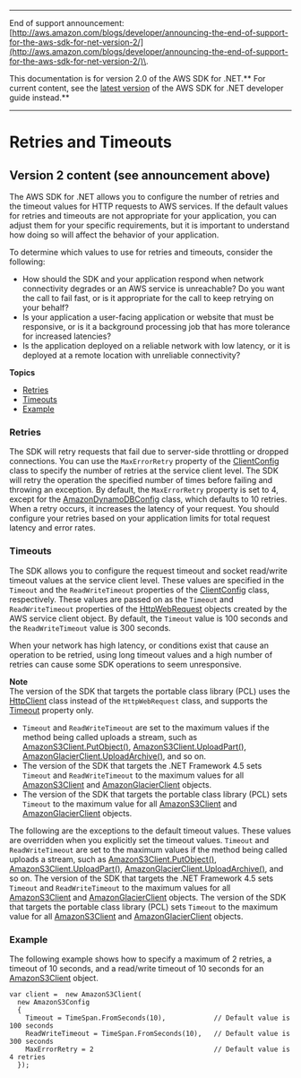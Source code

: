 --------

End of support announcement: [http://aws.amazon.com/blogs/developer/announcing-the-end-of-support-for-the-aws-sdk-for-net-version-2/](http://aws.amazon.com/blogs/developer/announcing-the-end-of-support-for-the-aws-sdk-for-net-version-2/)\.

This documentation is for version 2\.0 of the AWS SDK for \.NET\.** For current content, see the [latest version](https://docs.aws.amazon.com/sdk-for-net/latest/developer-guide/) of the AWS SDK for \.NET developer guide instead\.**

--------

# Retries and Timeouts<a name="retries-timeouts"></a>

## Version 2 content \(see announcement above\)<a name="w3aac11c11b3b1"></a>

The AWS SDK for \.NET allows you to configure the number of retries and the timeout values for HTTP requests to AWS services\. If the default values for retries and timeouts are not appropriate for your application, you can adjust them for your specific requirements, but it is important to understand how doing so will affect the behavior of your application\.

To determine which values to use for retries and timeouts, consider the following:
+ How should the SDK and your application respond when network connectivity degrades or an AWS service is unreachable? Do you want the call to fail fast, or is it appropriate for the call to keep retrying on your behalf?
+ Is your application a user\-facing application or website that must be responsive, or is it a background processing job that has more tolerance for increased latencies?
+ Is the application deployed on a reliable network with low latency, or it is deployed at a remote location with unreliable connectivity?

**Topics**
+ [Retries](#retries)
+ [Timeouts](#timeouts)
+ [Example](#retries-timeouts-example)

### Retries<a name="retries"></a>

The SDK will retry requests that fail due to server\-side throttling or dropped connections\. You can use the `MaxErrorRetry` property of the [ClientConfig](https://docs.aws.amazon.com/sdkfornet/latest/apidocs/TRuntimeClientConfigNET45.html) class to specify the number of retries at the service client level\. The SDK will retry the operation the specified number of times before failing and throwing an exception\. By default, the `MaxErrorRetry` property is set to 4, except for the [AmazonDynamoDBConfig](https://docs.aws.amazon.com/sdkfornet/latest/apidocs/TDynamoDBv2DynamoDBConfigNET45.html) class, which defaults to 10 retries\. When a retry occurs, it increases the latency of your request\. You should configure your retries based on your application limits for total request latency and error rates\.

### Timeouts<a name="timeouts"></a>

The SDK allows you to configure the request timeout and socket read/write timeout values at the service client level\. These values are specified in the `Timeout` and the `ReadWriteTimeout` properties of the [ClientConfig](https://docs.aws.amazon.com/sdkfornet/latest/apidocs/TRuntimeClientConfigNET45.html) class, respectively\. These values are passed on as the `Timeout` and `ReadWriteTimeout` properties of the [HttpWebRequest](https://msdn.microsoft.com/en-us/library/System.Net.HttpWebRequest%28v=vs.110%29.aspx) objects created by the AWS service client object\. By default, the `Timeout` value is 100 seconds and the `ReadWriteTimeout` value is 300 seconds\.

When your network has high latency, or conditions exist that cause an operation to be retried, using long timeout values and a high number of retries can cause some SDK operations to seem unresponsive\.

**Note**  
The version of the SDK that targets the portable class library \(PCL\) uses the [HttpClient](http://msdn.microsoft.com/en-us/library/system.net.http.httpclient%28v=vs.110%29.aspx) class instead of the `HttpWebRequest` class, and supports the [Timeout](https://msdn.microsoft.com/en-us/library/system.net.http.httpclient.timeout%28v=vs.110%29.aspx) property only\.
+  `Timeout` and `ReadWriteTimeout` are set to the maximum values if the method being called uploads a stream, such as [AmazonS3Client\.PutObject\(\)](https://docs.aws.amazon.com/sdkfornet/latest/apidocs/MS3S3PutObjectPutObjectRequestNET45.html), [AmazonS3Client\.UploadPart\(\)](https://docs.aws.amazon.com/sdkfornet/latest/apidocs/MS3S3UploadPartUploadPartRequestNET45.html), [AmazonGlacierClient\.UploadArchive\(\)](https://docs.aws.amazon.com/sdkfornet/latest/apidocs/MGlacierGlacierUploadArchiveUploadArchiveRequestNET45.html), and so on\.
+ The version of the SDK that targets the \.NET Framework 4\.5 sets `Timeout` and `ReadWriteTimeout` to the maximum values for all [AmazonS3Client](https://docs.aws.amazon.com/sdkfornet/latest/apidocs/TS3S3NET45.html) and [AmazonGlacierClient](https://docs.aws.amazon.com/sdkfornet/latest/apidocs/TGlacierGlacierNET45.html) objects\.
+ The version of the SDK that targets the portable class library \(PCL\) sets `Timeout` to the maximum value for all [AmazonS3Client](https://docs.aws.amazon.com/sdkfornet/latest/apidocs/TS3S3NET45.html) and [AmazonGlacierClient](https://docs.aws.amazon.com/sdkfornet/latest/apidocs/TGlacierGlacierNET45.html) objects\.

The following are the exceptions to the default timeout values\. These values are overridden when you explicitly set the timeout values\. `Timeout` and `ReadWriteTimeout` are set to the maximum values if the method being called uploads a stream, such as [AmazonS3Client\.PutObject\(\)](https://docs.aws.amazon.com/sdkfornet/latest/apidocs/MS3S3PutObjectPutObjectRequestNET45.html), [AmazonS3Client\.UploadPart\(\)](https://docs.aws.amazon.com/sdkfornet/latest/apidocs/MS3S3UploadPartUploadPartRequestNET45.html), [AmazonGlacierClient\.UploadArchive\(\)](https://docs.aws.amazon.com/sdkfornet/latest/apidocs/MGlacierGlacierUploadArchiveUploadArchiveRequestNET45.html), and so on\. The version of the SDK that targets the \.NET Framework 4\.5 sets `Timeout` and `ReadWriteTimeout` to the maximum values for all [AmazonS3Client](https://docs.aws.amazon.com/sdkfornet/latest/apidocs/TS3S3NET45.html) and [AmazonGlacierClient](https://docs.aws.amazon.com/sdkfornet/latest/apidocs/TGlacierGlacierNET45.html) objects\. The version of the SDK that targets the portable class library \(PCL\) sets `Timeout` to the maximum value for all [AmazonS3Client](https://docs.aws.amazon.com/sdkfornet/latest/apidocs/TS3S3NET45.html) and [AmazonGlacierClient](https://docs.aws.amazon.com/sdkfornet/latest/apidocs/TGlacierGlacierNET45.html) objects\.

### Example<a name="retries-timeouts-example"></a>

The following example shows how to specify a maximum of 2 retries, a timeout of 10 seconds, and a read/write timeout of 10 seconds for an [AmazonS3Client](https://docs.aws.amazon.com/sdkfornet/latest/apidocs/TS3S3NET45.html) object\.

```
var client =  new AmazonS3Client(
  new AmazonS3Config
  {
    Timeout = TimeSpan.FromSeconds(10),            // Default value is 100 seconds
    ReadWriteTimeout = TimeSpan.FromSeconds(10),   // Default value is 300 seconds
    MaxErrorRetry = 2                              // Default value is 4 retries
  });
```